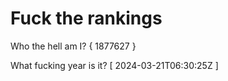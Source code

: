 # Fuck the rankings

Who the hell am I?
{ 1877627 }

What fucking year is it?
[ 2024-03-21T06:30:25Z ]
